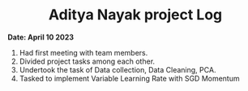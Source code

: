 <h1><center>Aditya Nayak project Log</center></h1>
<p><b>Date: April 10 2023</b></p>
<ol>
  <li>Had first meeting with team members.</li>
  <li>Divided project tasks among each other.</li>
  <li>Undertook the task of Data collection, Data Cleaning, PCA.</li>
  <li>Tasked to implement Variable Learning Rate with SGD Momentum</li>
</ol>
